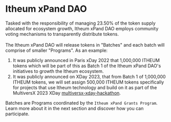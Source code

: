 # Itheum xPand DAO

Tasked with the responsibility of managing 23.50% of the token supply allocated for ecosystem growth, Itheum xPand DAO employs community voting mechanisms to transparently distribute tokens. \
\
The Itheum xPand DAO will release tokens in "Batches" and each batch will comprise of smaller "Programs". As an example:

1. It was publicly announced in Paris xDay 2022 that 1,000,000 ITHEUM tokens which will be part of this as Batch 1 of the Itheum xPand DAO's initiatives to growth the Itheum ecosystem.
2. It was publicly announced on XDay 2023, that from Batch 1 of 1,000,000 ITHEUM tokens, we will set assign 500,000 ITHEUM tokens specifically for projects that use Itheum technology and build on it as part of the MultiversX 2023 XDay [multiversx-xday-hackathon](../../../hackathons-and-dev-challenges/multiversx-xday-hackathon/ "mention").

Batches are Programs coordinated by the `Itheum xPand Grants Program`. Learn more about it in the next section and discover how you can participate.
